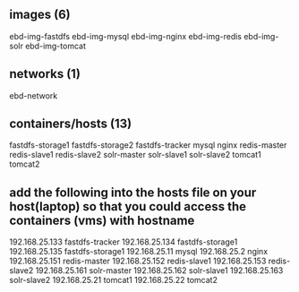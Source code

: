 ## images (6) ##
ebd-img-fastdfs
ebd-img-mysql
ebd-img-nginx
ebd-img-redis
ebd-img-solr
ebd-img-tomcat

## networks (1) ##
ebd-network

## containers/hosts (13) ##
fastdfs-storage1
fastdfs-storage2
fastdfs-tracker
mysql
nginx
redis-master
redis-slave1
redis-slave2
solr-master
solr-slave1
solr-slave2
tomcat1
tomcat2

## add the following into the hosts file on your host(laptop) so that you could access the containers (vms) with hostname ##
192.168.25.133 fastdfs-tracker
192.168.25.134 fastdfs-storage1
192.168.25.135 fastdfs-storage1
192.168.25.11 mysql
192.168.25.2 nginx
192.168.25.151 redis-master
192.168.25.152 redis-slave1
192.168.25.153 redis-slave2
192.168.25.161 solr-master
192.168.25.162 solr-slave1
192.168.25.163 solr-slave2
192.168.25.21 tomcat1
192.168.25.22 tomcat2
